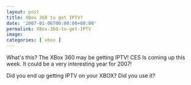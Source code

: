 ```yaml
---
layout: post
title: XBox 360 to get IPTV?
date: '2007-01-06T00:00:00+00:00'
permalink: XBox-360-to-get-IPTV
image: 
categories: [ xbox ]
---
```

What's this? The XBox 360 may be getting IPTV! CES Is coming up this week. It could be a very interesting year for 2007!

Did you end up getting IPTV on your XBOX? Did you use it? 